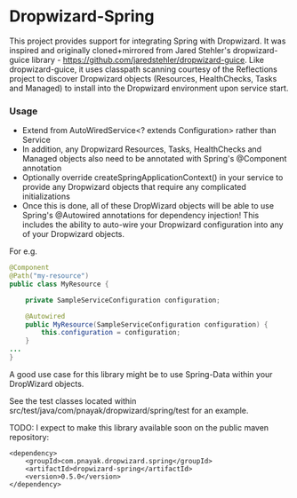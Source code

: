 Dropwizard-Spring
=================

This project provides support for integrating Spring with Dropwizard. It was inspired and originally cloned+mirrored from Jared Stehler's dropwizard-guice library - https://github.com/jaredstehler/dropwizard-guice. Like dropwizard-guice, it uses classpath scanning courtesy of the Reflections project to discover Dropwizard objects (Resources, HealthChecks, Tasks and Managed) to install into the Dropwizard environment upon service start.

### Usage

* Extend from AutoWiredService<? extends Configuration> rather than Service  
* In addition, any Dropwizard Resources, Tasks, HealthChecks and Managed objects also need to be annotated with Spring's @Component annotation
* Optionally override createSpringApplicationContext() in your service to provide any Dropwizard objects that require any complicated initializations 
* Once this is done, all of these DropWizard objects will be able to use Spring's @Autowired annotations for dependency injection! This includes the ability to auto-wire your Dropwizard configuration into any of your Dropwizard objects.  

For e.g.
```java
@Component
@Path("my-resource")
public class MyResource {

    private SampleServiceConfiguration configuration;

    @Autowired
    public MyResource(SampleServiceConfiguration configuration) {
        this.configuration = configuration;
    }
...
}
```
A good use case for this library might be to use Spring-Data within your DropWizard objects.

See the test classes located within src/test/java/com/pnayak/dropwizard/spring/test for an example.

TODO: I expect to make this library available soon on the public maven repository:

    <dependency>
        <groupId>com.pnayak.dropwizard.spring</groupId>
        <artifactId>dropwizard-spring</artifactId>
        <version>0.5.0</version>
    </dependency>
    
